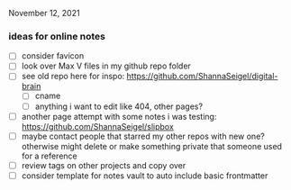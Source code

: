 November 12, 2021

### ideas for online notes
- [ ] consider favicon
- [ ] look over Max V files in my github repo folder
- [ ] see old repo here for inspo: https://github.com/ShannaSeigel/digital-brain
	- [ ] cname
	- [ ] anything i want to edit like 404, other pages?
- [ ] another page attempt with some notes i was testing: https://github.com/ShannaSeigel/slipbox
- [ ] maybe contact people that starred my other repos with new one? otherwise might delete or make something private that someone used for a reference
- [ ] review tags on other projects and copy over
- [ ] consider template for notes vault to auto include basic frontmatter
